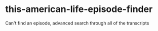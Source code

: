 # this-american-life-episode-finder
 Can't find an episode, advanced search through all of the transcripts
